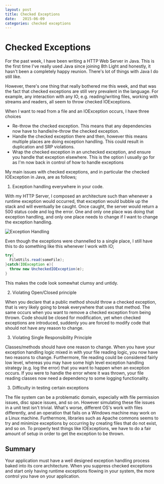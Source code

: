 ```yaml
---
layout: post
title: Checked Exceptions
date:	2015-06-09
categories: checked exceptions
---
```

Checked Exceptions
====

For the past week, I have been writing a HTTP Web Server in Java. This is the first time I've really used Java since joining 8th Light and honestly, it hasn't been a completely happy reunion. There's lot of things with Java I do still like.

However, there's one thing that really bothered me this week, and that was the fact that checked exceptions are still very prevalent in the language. For example, any interaction with any IO, e.g. reading/writing files, working with streams and readers, all seem to throw checked IOExceptions.

When I want to read from a file and an IOException occurs, I have three choices

- Re-throw the checked exception. This means that any dependencies now have to handle/re-throw the checked exception.
- Handle the checked exception there and then, however this means multiple places are doing exception handling. This could result in duplication and SRP violations.
- Wrap the checked exception in an unchecked exception, and ensure you handle that exception elsewhere. This is the option I usually go for as I'm now back in control of how to handle exceptions

My main issues with checked exceptions, and in particular the checked IOException in Java, are as follows;

1. Exception handling everywhere in your code.

With my HTTP Server, I composed an architecture such than whenever a runtime exception would occurred, that exception would bubble up the stack and will eventually be caught. Once caught, the server would return a 500 status code and log the error. One and only one place was doing that exception handling, and only one place needs to change if I want to change the exception handling.

![Exception Handling](/assets/ExceptionHandling.png)

Even though the exceptions were channelled to a single place, I still have this to do something like this whenever I work with IO;

```java
try{
  FileUtils.read(someFile);
}catch(IOException e){
  throw new UncheckedIOException(e);
}
```

This makes the code look somewhat clumsy and untidy.

2. Violating Open/Closed principle

When you declare that a public method should throw a checked exception, that is very likely going to break everywhere that uses that method. The same occurs when you want to remove a checked exception from being thrown. Code should be closed for modification, yet when checked exceptions are introduced, suddenly you are forced to modify code that should not have any reason to change.

3. Violating Single Responsibility Principle

Classes/methods should have one reason to change. When you have your exception handling logic mixed in with your file reading logic, you now have two reasons to change. Furthermore, file reading could be considered fairly low level, whereas you may have some high level exception handling strategy (e.g. log the error) that you want to happen when an exception occurs. If you were to handle the error where it was thrown, your file reading classes now need a dependency to some logging functionality.

3. Difficulty in testing certain exceptions

The file system can be a problematic domain, especially with file permission issues, disc space issues, and so on. However simulating these file issues in a unit test isn't trivial. What's worse, different OS's work with files differently, and an operation that fails on a Windows machine may work on a Linux machine. Furthermore, libraries such as Apache commons seems to try and minimize exceptions by occurring by creating files that do not exist, and so on. To properly test things like IOExceptions, we have to do a fair amount of setup in order to get the exception to be thrown.

Summary
----------
Your application must have a well designed exception handling process baked into its core architecture. When you suppress checked exceptions and start only having runtime exceptions flowing in your system, the more control you have on your application.
